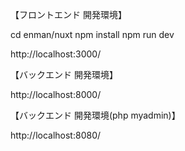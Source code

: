 【フロントエンド 開発環境】

cd enman/nuxt
npm install
npm run dev

http://localhost:3000/



【バックエンド 開発環境】

http://localhost:8000/



【バックエンド 開発環境(php myadmin)】

http://localhost:8080/